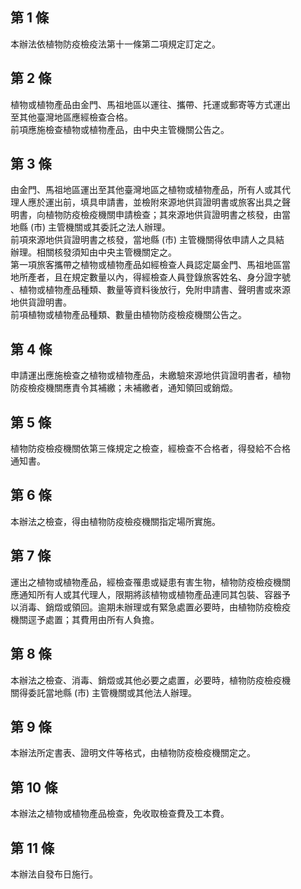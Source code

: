 第 1 條
-------
本辦法依植物防疫檢疫法第十一條第二項規定訂定之。

第 2 條
-------
植物或植物產品由金門、馬祖地區以運往、攜帶、托運或郵寄等方式運出  
至其他臺灣地區應經檢查合格。  
前項應施檢查植物或植物產品，由中央主管機關公告之。

第 3 條
-------
由金門、馬祖地區運出至其他臺灣地區之植物或植物產品，所有人或其代  
理人應於運出前，填具申請書，並檢附來源地供貨證明書或旅客出具之聲  
明書，向植物防疫檢疫機關申請檢查；其來源地供貨證明書之核發，由當  
地縣 (市) 主管機關或其委託之法人辦理。  
前項來源地供貨證明書之核發，當地縣 (市) 主管機關得依申請人之具結  
辦理。相關核發須知由中央主管機關定之。  
第一項旅客攜帶之植物或植物產品如經檢查人員認定屬金門、馬祖地區當  
地所產者，且在規定數量以內，得經檢查人員登錄旅客姓名、身分證字號  
、植物或植物產品種類、數量等資料後放行，免附申請書、聲明書或來源  
地供貨證明書。  
前項植物或植物產品種類、數量由植物防疫檢疫機關公告之。

第 4 條
-------
申請運出應施檢查之植物或植物產品，未繳驗來源地供貨證明書者，植物  
防疫檢疫機關應責令其補繳；未補繳者，通知領回或銷燬。

第 5 條
-------
植物防疫檢疫機關依第三條規定之檢查，經檢查不合格者，得發給不合格  
通知書。

第 6 條
-------
本辦法之檢查，得由植物防疫檢疫機關指定場所實施。

第 7 條
-------
運出之植物或植物產品，經檢查罹患或疑患有害生物，植物防疫檢疫機關  
應通知所有人或其代理人，限期將該植物或植物產品連同其包裝、容器予  
以消毒、銷燬或領回。逾期未辦理或有緊急處置必要時，由植物防疫檢疫  
機關逕予處置；其費用由所有人負擔。

第 8 條
-------
本辦法之檢查、消毒、銷燬或其他必要之處置，必要時，植物防疫檢疫機  
關得委託當地縣 (市) 主管機關或其他法人辦理。

第 9 條
-------
本辦法所定書表、證明文件等格式，由植物防疫檢疫機關定之。

第 10 條
--------
本辦法之植物或植物產品檢查，免收取檢查費及工本費。

第 11 條
--------
本辦法自發布日施行。

